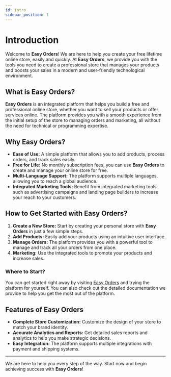 ```yaml
---
id: intro
sidebar_position: 1
---
```


# Introduction

Welcome to **Easy Orders**! We are here to help you create your free lifetime online store, easily and quickly. At **Easy Orders**, we provide you with the tools you need to create a professional store that manages your products and boosts your sales in a modern and user-friendly technological environment.

## What is **Easy Orders**?

**Easy Orders** is an integrated platform that helps you build a free and professional online store, whether you want to sell your products or offer services online. The platform provides you with a smooth experience from the initial setup of the store to managing orders and marketing, all without the need for technical or programming expertise.

## Why **Easy Orders**?

- **Ease of Use:** A simple platform that allows you to add products, process orders, and track sales easily.
- **Free for Life:** No monthly subscription fees, you can use **Easy Orders** to create and manage your online store for free.
- **Multi-Language Support:** The platform supports multiple languages, allowing you to reach a global audience.
- **Integrated Marketing Tools:** Benefit from integrated marketing tools such as advertising campaigns and landing page builders to increase your reach to your customers.

## How to Get Started with **Easy Orders**?

1. **Create a New Store:** Start by creating your personal store with **Easy Orders** in just a few simple steps.
2. **Add Products:** Easily add your products using an intuitive user interface.
3. **Manage Orders:** The platform provides you with a powerful tool to manage and track all your orders from one place.
4. **Marketing:** Use the integrated tools to promote your products and increase sales.

### Where to Start?

You can get started right away by visiting [Easy Orders](https://www.easy-orders.net) and trying the platform for yourself. You can also check out the detailed documentation we provide to help you get the most out of the platform.

## Features of **Easy Orders**

- **Complete Store Customization:** Customize the design of your store to match your brand identity.
- **Accurate Analytics and Reports:** Get detailed sales reports and analytics to help you make strategic decisions.
- **Easy Integration:** The platform supports multiple integrations with payment and shipping systems.

---

We are here to help you every step of the way. Start now and begin achieving success with **Easy Orders**!
